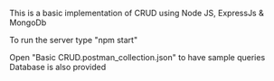 This is a basic implementation of CRUD using Node JS, ExpressJs & MongoDb

To run the server type "npm start"

Open "Basic CRUD.postman_collection.json" to have sample queries
Database is also provided
